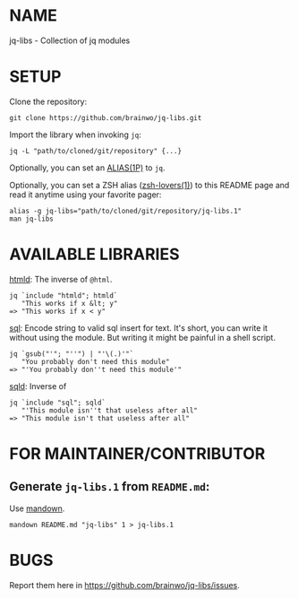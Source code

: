 NAME
====

jq-libs - Collection of jq modules


SETUP
====

Clone the repository:

    git clone https://github.com/brainwo/jq-libs.git

Import the library when invoking `jq`:

    jq -L "path/to/cloned/git/repository" {...}

Optionally, you can set an [ALIAS(1P)][1] to `jq`.

Optionally, you can set a ZSH alias ([zsh-lovers(1)][2]) to this README
page and read it anytime using your favorite pager:

    alias -g jq-libs="path/to/cloned/git/repository/jq-libs.1"
    man jq-libs


AVAILABLE LIBRARIES
===================

[htmld](./htmld.jq): The inverse of `@html`.

    jq `include "htmld"; htmld`
       "This works if x &lt; y"
    => "This works if x < y"

[sql](./sql.jq): Encode string to valid sql insert for text. It's short,
you can write it without using the module. But writing it might be
painful in a shell script.

    jq `gsub("'"; "''") | "'\(.)'"`
       "You probably don't need this module"
    => "'You probably don''t need this module'"

[sqld](./sql.jq): Inverse of 

    jq `include "sql"; sqld`
       "'This module isn''t that useless after all"
    => "This module isn't that useless after all"


FOR MAINTAINER/CONTRIBUTOR
==========================

Generate `jq-libs.1` from `README.md`:
-------------------------------------

  Use [mandown](https://gitlab.com/kornelski/mandown).

    mandown README.md "jq-libs" 1 > jq-libs.1


BUGS
====

Report them here in https://github.com/brainwo/jq-libs/issues.


[1]: https://man.archlinux.org/man/alias.1p
[2]: https://man.archlinux.org/man/zsh-lovers.1
